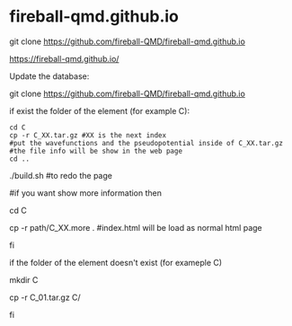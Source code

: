# fireball-qmd.github.io
git clone https://github.com/fireball-QMD/fireball-qmd.github.io

https://fireball-qmd.github.io/





Update the database:

git clone https://github.com/fireball-QMD/fireball-qmd.github.io

if exist the folder of the element (for example C):

    cd C
    cp -r C_XX.tar.gz #XX is the next index
    #put the wavefunctions and the pseudopotential inside of C_XX.tar.gz
    #the file info will be show in the web page
    cd ..
  
  ./build.sh #to redo the page
  
  #if you want show more information then
  
  cd C
  
  cp -r path/C_XX.more .  #index.html will be load as normal html page
  
fi


if the folder of the element doesn't exist (for exameple C)

  mkdir C
  
  cp -r C_01.tar.gz C/
  
 fi
